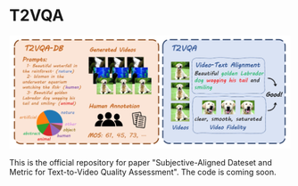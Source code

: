 # T2VQA

<p align="center">
  <img src="overview.png" />
</p>

This is the official repository for paper "Subjective-Aligned Dateset and Metric for Text-to-Video Quality Assessment". The code is coming soon.
